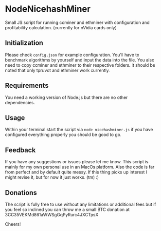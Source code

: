# NodeNicehashMiner
Small JS script for running ccminer and ethminer with configuration and profitability calculation. (currently for nVidia cards only)

## Initialization

Please check `config.json` for example configuration. You'll have to benchmark algorithms by yourself and input the data into
the file. You also need to copy ccminer and ethminer to their respective folders. It should be noted that only tpruvot and
ethminer work currently.

## Requirements

You need a working version of Node.js but there are no other dependencies.

## Usage

Within your terminal start the script via `node nicehashminer.js` if you have configured everything properly you should be good to go.

## Feedback

If you have any suggestions or issues please let me know. This script is mainly for my own personal use in an MacOs platform. Also
the code is far from perfect and by default quite messy. If this thing picks up interest I might revise it, but for now it just works. (tm) :)

## Donations

The script is fully free to use without any limitations or additional fees but if you feel so inclined you can throw me
a small BTC donation at 3CC35VEKMd861aWWSgGqPyRurc4JXCTpsX

Cheers!

